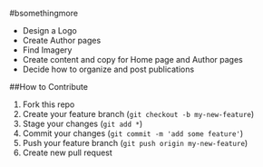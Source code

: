 #bsomethingmore

 * Design a Logo
 * Create Author pages
 * Find Imagery
 * Create content and copy for Home page and Author pages
 * Decide how to organize and post publications
 
 ##How to Contribute
 
 1. Fork this repo
 2. Create your feature branch (`git checkout -b my-new-feature`)
 3. Stage your changes (`git add *`)
 4. Commit your changes (`git commit -m 'add some feature'`)
 5. Push your feature branch (`git push origin my-new-feature`)
 6. Create new pull request
